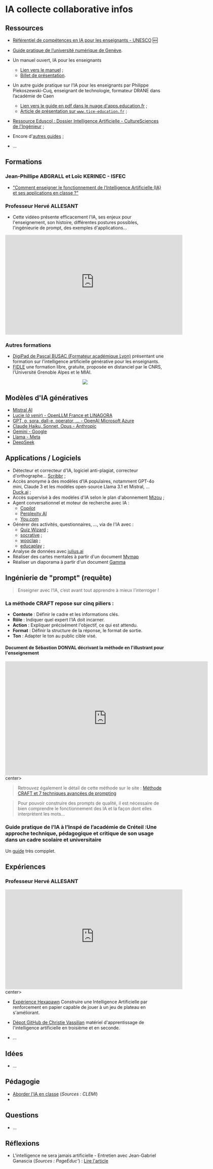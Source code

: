 # IA collecte collaborative infos

## Ressources

- [Référentiel de compétences en IA pour les enseignants - UNESCO](https://www.unesco.org/fr/articles/referentiel-de-competences-en-ia-pour-les-enseignants?hub=67076) :new:

- [Guide pratique de l’université numérique de Genève](https://www.unige.ch/numerique/fr/plan-daction/ia1/accueil/guide-pratique-ia/).

- Un manuel ouvert, IA pour les enseignants
    - [Lien vers le manuel](https://aiopentext.itd.cnr.it/iapourlesenseignants/) ;
    - [Billet de présentation](https://chaireunescorelia.univ-nantes.fr/2023/06/01/le-manuel-ouvert-intelligence-artificielle-pour-les-enseignants-est-publie/).

- Un autre guide pratique sur l’IA pour les enseignants par Philippe Piekoszewski-Cuq, enseignant de technologie, formateur DRANE dans l’académie de Caen
    - [Lien vers le guide en pdf dans le nuage d'apps.education.fr](https://nuage03.apps.education.fr/index.php/s/7cQfKmEtHHZgCxT) ;
    - [Article de présentation sur `www.tice-education.fr`](https://www.tice-education.fr/tous-les-articles-er-ressources/objets-connectes/1820-decouvrez-le-guide-pratique-sur-lintelligence-artificielle-pour-les-enseignants?language=fr-FR&idU=2) ;

- [Ressource Eduscol : Dossier Intelligence Artificielle - CultureSciences de l'Ingénieur](https://sti.eduscol.education.fr//si-ens-paris-saclay/ressources_pedagogiques/dossier-intelligence-artificielle) ;

- Encore d'[autres guides](https://latelierduformateur.fr/5-nouveaux-guides-sur-lia-en-formation/) ;

- ...


## Formations


### Jean-Phillipe ABGRALL et Loïc KERINEC - ISFEC
- ["Comment enseigner le fonctionnement de l’Intelligence Artificielle (IA) et ses applications en classe ?"](https://www.canva.com/design/DAGgNS3L1Bc/opnEjfYpkncNcdmITTwDvg/view?utm_content=DAGgNS3L1Bc&utm_campaign=designshare&utm_medium=link&utm_source=viewer)

### Professeur Hervé ALLESANT

- Cette vidéeo présente efficacement l'IA, ses enjeux pour l'enseignement, son histoire, différentes postures possibles, l'ingénieurie de prompt, des exemples d'applications...

<center><iframe title="Initiation à l'IA pour la direction et l'enseignement" width="560" height="315" src="https://tube-numerique-educatif.apps.education.fr/videos/embed/b09094d9-e42d-4d0e-9061-0cba58149fd7" frameborder="0" allowfullscreen="" sandbox="allow-same-origin allow-scripts allow-popups allow-forms"></iframe></center>

### Autres formations
- [DigiPad de Pascal BUSAC (Formateur académique Lyon)](https://digipad.app/p/465149/3979dc305e1d7)  présentant une formation sur l'intelligence artificielle générative pour les enseignants.
- [FIDLE](https://fidle.cnrs.fr/w3/whatsup.html) une formation libre, gratuite, proposée en distanciel par le CNRS, l’Université Grenoble Alpes et le MIAI.
<center><a href="https://fidle.cnrs.fr"><img src="https://minio.apps.education.fr/codimd-prod/uploads/7abdfd454182325cf3afd1ad7.png"></a></center>



## Modèles d'IA génératives

- [Mistral AI](https://mistral.ai/fr)
- [Lucie (*à venir*) - OpenLLM France et LINAGORA](https://lucie.chat/)
- [GPT, o, sora, dall-e, operator, ... - OpenAI Microsoft Azure](https://chatgpt-francais.com/)
- [Claude Haiku, Sonnet, Opus - Anthropic](https://www.anthropic.com/claude)
- [Gemini - Google](https://gemini.google.com/)
- [Llama - Meta](https://www.llama.com/)
- [DeepSeek](https://www.deepseek.com/en)



## Applications / Logiciels

- Détecteur et correcteur d'IA, logiciel anti-plagiat, correcteur d'orthographe... [Scribbr](https://www.scribbr.fr/logiciel-anti-plagiat/) ;
- Accès anonyme à des modèles d'IA populaires, notamment GPT-4o mini, Claude 3 et les modèles open-source Llama 3.1 et Mistral, ... [Duck.ai](https://duckduckgo.com/?q=DuckDuckGo+AI+Chat&ia=chat&duckai=1&atb=v433-1) ;
- Accès supervisé à des modèles d'IA selon le plan d'abonnement [Mizou](https://mizou.com/pricing) ;
- Agent conversationnel et moteur de recherche avec IA : 
    - [Copilot](https://copilot.microsoft.com/)
    - [Perplexity AI](https://www.perplexity.ai/)
    - [You.com](https://you.com/)
- Générer des activités, questionnaires, ..., via de l'IA avec :
    - [Quiz Wizard](https://www.getquizwizard.com/) ;
    - [socrative](https://www.socrative.com/) ;
    - [wooclap](https://wooclap.com/) ;
    - [educaplay](https://fr.educaplay.com/) ;
- Analyse de données avec [julius.ai](https://julius.ai/)
- Réaliser des cartes mentales à partir d'un document [Mymap](https://www.mymap.ai/mindmap)
- Réaliser un diaporama à partir d'un document [Gamma](https://gamma.app/fr)
## Ingénierie de "prompt" (requête)


> Enseigner avec l’IA, c’est avant tout apprendre à mieux l’interroger !


### La méthode CRAFT repose sur cinq piliers :

- **Contexte** : Définir le cadre et les informations clés.
- **Rôle** : Indiquer quel expert l'IA doit incarner.
- **Action** : Expliquer précisément l'objectif, ce qui est attendu.
- **Format** : Définir la structure de la réponse, le format de sortie.
- **Ton** : Adapter le ton au public cible visé.


#### Document de Sébastion DONVAL décrivant la méthode en l'illustrant pour l'enseignement

<center><iframe src="https://ericecmorlaix.github.io/adn-Tutoriel_lab_si/IA/IA_CRAFT_Enseignement.pdf" width="640" height="360" frameborder="0" scrolling="no" allowfullscreen title="Optimiser l'Utilisation de l'IA en Enseignement avec la Méthode CRAFT"></iframe></center>center>


> Retrouvez également le détail de cette méthode sur le site : [Méthode CRAFT et 7 techniques avancées de prompting](https://www.extencia.fr/prompting-chatgpt-methode-craft-techniques-avancees)

> Pour pouvoir construire des prompts de qualité, il est nécessaire de bien comprendre le fonctionnement des IA et la façon dont elles interprètent les mots…

### Guide pratique de l’IA à l’Inspé de l’académie de Créteil :Une approche technique, pédagogique et critique de son usage dans un cadre scolaire et universitaire
Un [guide](./pdf/GuideIACreteil.pdf) très compplet.

## Expériences

### Professeur Hervé ALLESANT

<center><iframe title="Créer une application avec l'IA - un bidouIAge pour &quot;Organizator1999&quot;" width="560" height="315" src="https://tube-numerique-educatif.apps.education.fr/videos/embed/430aea1f-2493-44bf-8090-818261153d7b" frameborder="0" allowfullscreen="" sandbox="allow-same-origin allow-scripts allow-popups allow-forms"></iframe></center>center>

- [Expérience Hexapawn](https://www.palais-decouverte.fr/fr/explorer-nos-contenus/experiences-dinformatique/une-intelligence-artificielle-en-papier#topMenu) Construire une Intelligence Artificielle par renforcement en papier capable de jouer à un jeu de plateau en s'améliorant.


- [Dépot GitHub de Christie Vassilian](https://github.com/Math13Net/IA) matériel d'apprentissage de l'intelligence artificielle en troisième et en seconde.

- ...

## Idées


- ...

## Pédagogie

- [Aborder l'IA en classe](https://www.clemi.fr/les-objectifs/aborder-lia-en-classe?actId=%7Ea__hPinWUDqeLirfJ8E3mof5xrlLHG1JBhV1ENoqoLkO09WGD-AgS3pDatqKRWRkdg6D3zZ-wS5sQLK_yrzKzAzEqXkkP7IcCZgj_RG4SvvH8r2Dk5yNT8Q%3D%3D&actCampaignType=CAMPAIGN_MAIL&actSource=536294) (*Sources : CLEMI*)
- 
## Questions

- ...

## Réflexions

- L'intelligence ne sera jamais artificielle - Entretien avec Jean-Gabriel Ganascia (*Sources : PageEduc'*) : [Lire l'article](https://www.page-educ.fr/article/pour-une-education-aux-humanites-numeriques-entretien-avec-jean-gabriel-ganascia)
